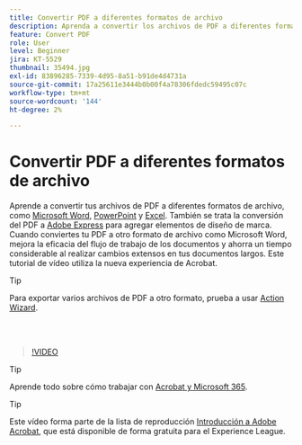 ```yaml
---
title: Convertir PDF a diferentes formatos de archivo
description: Aprenda a convertir los archivos de PDF a diferentes formatos de archivo, como Microsoft Word, Excel o PowerPoint
feature: Convert PDF
role: User
level: Beginner
jira: KT-5529
thumbnail: 35494.jpg
exl-id: 83896285-7339-4d95-8a51-b91de4d4731a
source-git-commit: 17a25611e3444b0b00f4a78306fdedc59495c07c
workflow-type: tm+mt
source-wordcount: '144'
ht-degree: 2%

---
```


# Convertir PDF a diferentes formatos de archivo

Aprende a convertir tus archivos de PDF a diferentes formatos de archivo, como [Microsoft Word](https://www.adobe.com/es/acrobat/online/pdf-to-word.html), [PowerPoint](https://www.adobe.com/es/acrobat/online/pdf-to-ppt.html) y [Excel](https://www.adobe.com/es/acrobat/online/pdf-to-excel.html). También se trata la conversión del PDF a [Adobe Express](https://express.adobe.com) para agregar elementos de diseño de marca. Cuando conviertes tu PDF a otro formato de archivo como Microsoft Word, mejora la eficacia del flujo de trabajo de los documentos y ahorra un tiempo considerable al realizar cambios extensos en tus documentos largos. Este tutorial de vídeo utiliza la nueva experiencia de Acrobat.

>[!TIP]
>
>Para exportar varios archivos de PDF a otro formato, prueba a usar [Action Wizard](../advanced-tasks/action.md).

<br> 

>[!VIDEO](https://video.tv.adobe.com/v/3409651?enablevpops&quality=12&learn=on&hidetitle=true&captions=spa)

>[!TIP]
>
>Aprende todo sobre cómo trabajar con [Acrobat y Microsoft 365](../integrate/integrate-overview.md).

>[!TIP]
>
>Este vídeo forma parte de la lista de reproducción [Introducción a Adobe Acrobat](https://experienceleague.adobe.com/es/playlists/acrobat-get-started-business-users), que está disponible de forma gratuita para el Experience League.
